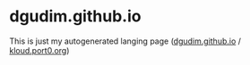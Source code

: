 # dgudim.github.io
This is just my autogenerated langing page ([dgudim.github.io](https://dgudim.github.io) / [kloud.port0.org](https://kloud.port0.org))
